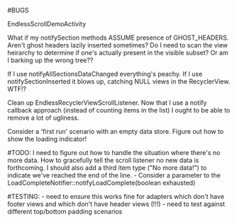 #BUGS

EndlessScrollDemoActivity

What if my notifySection methods ASSUME presence of GHOST_HEADERS. Aren't ghost headers lazily inserted sometimes? Do I need to scan the view heirarchy to determine if one's actually present in the visible subset? Or am I barking up the wrong tree??






If I use notifyAllSectionsDataChanged everything's peachy. If I use notifySectionInserted it blows up, catching NULL views in the RecyclerView. WTF!?

Clean up EndlessRecyclerViewScrollListener. Now that I use a notify callback approach (instead of counting items in the list) I ought to be able to remove a lot of ugliness.

Consider a 'first run' scenario with an empty data store. Figure out how to show the loading indicator!

#TODO: 
I need to figure out how to handle the situation where there's no more data. How to gracefully tell the scroll listener no new data is forthcoming. I should also add a third item type ("No more data!") to indicate we've reached the end of the line. 
	- Consider a parameter to the LoadCompleteNotifier::notifyLoadComplete(boolean exhausted)


#TESTING:
	- need to ensure this works fine for adapters which don't have footer views and which don't have header views (!!!)
	- need to test against different top/bottom padding scenarios
